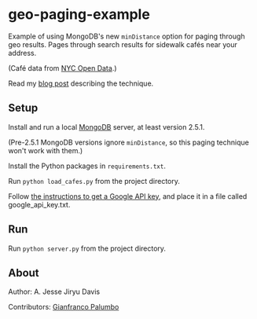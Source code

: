 geo-paging-example
==================

Example of using MongoDB's new `minDistance` option for paging through geo results.
Pages through search results for sidewalk cafés near your address.

(Café data from [NYC Open Data](https://data.cityofnewyork.us/Business/Sidewalk-Cafes/6k68-kc8u).)

Read my [blog post](http://emptysqua.re/blog/paging-geo-mongodb/) describing the technique.

Setup
-----
Install and run a local [MongoDB](http://www.mongodb.org/downloads) server, at least version 2.5.1.

(Pre-2.5.1 MongoDB versions ignore `minDistance`, so this paging technique won't work with them.)

Install the Python packages in `requirements.txt`.

Run `python load_cafes.py` from the project directory.

Follow [the instructions to get a Google API key](https://github.com/googlemaps/google-maps-services-python), and place it in a file called google_api_key.txt.

Run
---

Run `python server.py` from the project directory.

About
-----

Author: A. Jesse Jiryu Davis

Contributors: [Gianfranco Palumbo](https://github.com/gianpaj)
